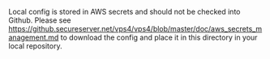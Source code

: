 Local config is stored in AWS secrets and should not be checked into Github. Please see https://github.secureserver.net/vps4/vps4/blob/master/doc/aws_secrets_management.md to download the config and place it in this directory in your local repository.

